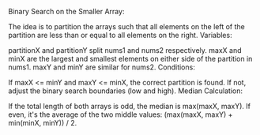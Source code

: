 Binary Search on the Smaller Array:

The idea is to partition the arrays such that all elements on the left of the partition are less than or equal to all elements on the right.
Variables:

partitionX and partitionY split nums1 and nums2 respectively.
maxX and minX are the largest and smallest elements on either side of the partition in nums1.
maxY and minY are similar for nums2.
Conditions:

If maxX <= minY and maxY <= minX, the correct partition is found.
If not, adjust the binary search boundaries (low and high).
Median Calculation:

If the total length of both arrays is odd, the median is max(maxX, maxY).
If even, it's the average of the two middle values: (max(maxX, maxY) + min(minX, minY)) / 2.
